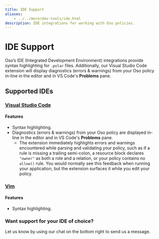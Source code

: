 ```yaml
---
title: IDE Support
aliases:
    - ../../more/dev-tools/ide.html
description: IDE integrations for working with Oso policies.
---
```


# IDE Support

Oso’s IDE (Integrated Development Environment) integrations provide syntax
highlighting for `.polar` files. Additionally, our Visual Studio Code extension
will display diagnostics (errors & warnings) from your Oso policy in-line in
the editor and in VS Code's **Problems** pane.

## Supported IDEs

### [Visual Studio Code](https://marketplace.visualstudio.com/items?itemName=osohq.oso)

#### Features

- Syntax highlighting.
- Diagnostics (errors & warnings) from your Oso policy are displayed in-line in
  the editor and in VS Code's **Problems** pane.
  - The extension immediately highlights errors and warnings encountered while
    parsing and validating your policy, such as if a rule is missing a trailing
    semi-colon, a resource block declares `"owner"` as both a role and a
    relation, or your policy contains no `allow()` rule. You would normally see
    this feedback when running your application, but the extension surfaces it
    while you edit your policy.

### [Vim](https://github.com/osohq/polar.vim)

#### Features

- Syntax highlighting.

### Want support for your IDE of choice?

Let us know by using our chat on the bottom right to send us a message.
